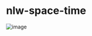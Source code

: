 # nlw-space-time

![image](https://github.com/matheusmcz/nlw-space-time/assets/70182429/b87df2f7-2b20-4338-88c2-510fa3ba85d3)



